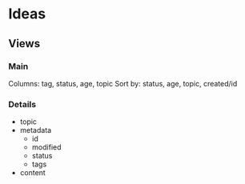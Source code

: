 # Ideas

## Views 

### Main

Columns: tag, status, age, topic
Sort by: status, age, topic, created/id

### Details
- topic
- metadata
    - id
    - modified
    - status
    - tags
- content
